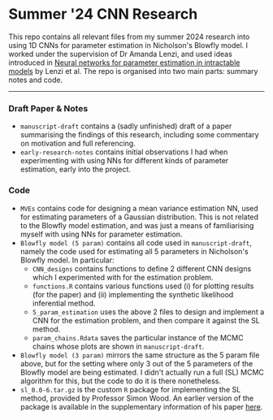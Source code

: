 # Summer '24 CNN Research

This repo contains all relevant files from my summer 2024 research into using 1D CNNs for parameter estimation in Nicholson's Blowfly model. I worked under the supervision of Dr Amanda Lenzi, and used ideas introduced in [Neural networks for parameter estimation in intractable models](https://www.sciencedirect.com/science/article/pii/S0167947323000737) by Lenzi et al. The repo is organised into two main parts: summary notes and code.

---

### Draft Paper & Notes

- `manuscript-draft` contains a (sadly unfinished) draft of a paper summarising the findings of this research, including some commentary on motivation and full referencing.
- `early-research-notes` contains initial observations I had when experimenting with using NNs for different kinds of parameter estimation, early into the project.

### Code

- `MVEs` contains code for designing a mean variance estimation NN, used for estimating parameters of a Gaussian distribution. This is not related to the Blowfly model estimation, and was just a means of familiarising myself with using NNs for parameter estimation.
- `Blowfly model (5 param)` contains all code used in `manuscript-draft`, namely the code used for estimating all 5 parameters in Nicholson's Blowfly model. In particular:
    - `CNN_designs` contains functions to define 2 different CNN designs which I experimented with for the estimation problem.
    - `functions.R` contains various functions used (i) for plotting results (for the paper) and (ii) implementing the synthetic likelihood inferential method.
    - `5_param_estimation` uses the above 2 files to design and implement a CNN for the estimation problem, and then compare it against the SL method.
    - `param_chains.Rdata` saves the particular instance of the MCMC chains whose plots are shown in `manuscript-draft`.
- `Blowfly model (3 param)` mirrors the same structure as the 5 param file above, but for the setting where only 3 out of the 5 parameters of the Blowfly model are being estimated. I didn't actually run a full (SL) MCMC algorithm for this, but the code to do it is there nonetheless.
- `sl_0.0-6.tar.gz` is the custom `R` package for implementing the SL method, provided by Professor Simon Wood. An earlier version of the package is available in the supplementary information of his paper [here](https://www.nature.com/articles/nature09319#Bib1).
